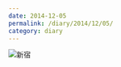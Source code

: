 ```yaml
---
date: 2014-12-05
permalink: /diary/2014/12/05/
category: diary
---
```


![新宿](http://instagram.com/p/wOiMjZSLv1/media?size=l "新宿")